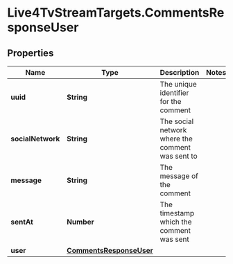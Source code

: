 # Live4TvStreamTargets.CommentsResponseUser

## Properties

Name | Type | Description | Notes
------------ | ------------- | ------------- | -------------
**uuid** | **String** | The unique identifier for the comment | 
**socialNetwork** | **String** | The social network where the comment was sent to | 
**message** | **String** | The message of the comment | 
**sentAt** | **Number** | The timestamp which the comment was sent | 
**user** | [**CommentsResponseUser**](CommentsResponseUser.md) |  | 


